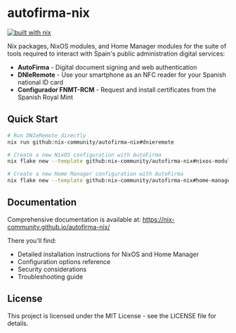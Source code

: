 # autofirma-nix

[![built with nix](https://builtwithnix.org/badge.svg)](https://builtwithnix.org)

Nix packages, NixOS modules, and Home Manager modules for the suite of tools required to interact with Spain's public administration digital services:

- **AutoFirma** - Digital document signing and web authentication
- **DNIeRemote** - Use your smartphone as an NFC reader for your Spanish national ID card
- **Configurador FNMT-RCM** - Request and install certificates from the Spanish Royal Mint

## Quick Start

```bash
# Run DNIeRemote directly
nix run github:nix-community/autofirma-nix#dnieremote

# Create a new NixOS configuration with AutoFirma
nix flake new --template github:nix-community/autofirma-nix#nixos-module ./my-autofirma-system

# Create a new Home Manager configuration with AutoFirma
nix flake new --template github:nix-community/autofirma-nix#home-manager-standalone ./my-autofirma-home
```

## Documentation

Comprehensive documentation is available at:
https://nix-community.github.io/autofirma-nix/

There you'll find:
- Detailed installation instructions for NixOS and Home Manager
- Configuration options reference
- Security considerations
- Troubleshooting guide

## License

This project is licensed under the MIT License - see the LICENSE file for details.
